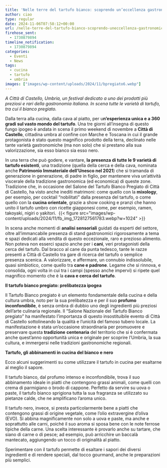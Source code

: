 ```yaml
---
title: 'Nelle terre del tartufo bianco: scoprendo un’eccellenza gastronomica'
author: ciao
type: regular
date: 2024-11-06T07:58:12+00:00
url: /nelle-terre-del-tartufo-bianco-scoprendo-uneccellenza-gastronomica/
firehose_sent:
  - 1730879894
timeline_notification:
  - 1730879894
categories:
  - Eventi
  - News
tags:
  - cucina
  - tartufo
  - umbria
images: ["images/wp-content/uploads/2024/11/bpregiato6.webp"]
---
```

  
_A Città di Castello, Umbria, un festival dedicato a uno dei prodotti più preziosi e rari della gastronomia italiana. In scena tutte le varietà di tartufo, tra cui il bianco pregiato._

Dalla terra alla cucina, dalla cava al piatto, per u**n’esperienza unica e a 360 gradi sul vasto mondo del tartufo**. Una tre giorni all’insegna di questo fungo ipogeo è andata in scena il primo weekend di novembre a **Città di Castello**, cittadina umbra al confine con Marche e Toscana in cui il grande protagonista è stato questo magnifico prodotto della terra, declinato nelle tante varietà gastronomiche (ma non solo) che si prestano alla sua valorizzazione, sia esso bianco sia esso nero.

In una terra che può godere, e vantare, **la presenza di tutte le 9 varietà di tartufo esistenti**, una tradizione (quella della cerca e della cava, nominata anche **Patrimonio Immateriale dell’Unesco nel 2021**) che si tramanda di generazione in generazione, di padre in figlio, per mantenere viva un’attività viscerale della tradizione gastronomica (ed economica) di queste zone. Tradizione che, in occasione del Salone del Tartufo Bianco Pregiato di Città di Castello, ha visto anche inediti matrimoni: come quello con la **mixology**, per esempio, per cocktail “nobilitati” dalla presenza del tartufo, o come quello con la **cucina orientale**, grazie a show cooking e pranzi che hanno unito il tartufo umbro con ricette giapponesi come, per esempio, ramen, takoyaki, nigiri o yakitori. 
{{< figure src="images/wp-content/uploads/2024/11/fb_img_1728127561783.webp?w=1024" >}}
 

In scena anche momenti di **analisi sensoriali** guidati da esperti del settore, oltre all’immancabile presenza di stand gastronomici rigorosamente a tema e spazi dedicati alla vendita di questo eccezionale, raro e prezioso alimento. Non poteva non esserci spazio anche per i **cani**, veri protagonisti della cerca del tartufo. Dal bracco al cane da punta tedesco, tante le razze presenti a Città di Castello tra gare di ricerca del tartufo o semplice presenza scenica. A valorizzare, e affermare, un connubio indissolubile, quasi simbiotico, come quello tra **cane e padrone**. Legame che si rinnova, e consolida, ogni volta in cui tra i campi (spesso anche impervi) si ripete quel magnifico momento che è la **cava e cerca del tartufo**. 

**Il tartufo bianco pregiato: prelibatezza ipogea&nbsp;**

Il Tartufo Bianco pregiato è un elemento fondamentale della cucina e della cultura umbra, noto per la sua prelibatezza e per il suo **profumo inconfondibile**, è senza ombra di dubbio uno degli ingredienti più preziosi dell’arte culinaria regionale. Il “Salone Nazionale del Tartufo Bianco pregiato” ha manifestato l’importanza di questo insostituibile evento di Città di Castello sottolineando la qualità e l’unicità del famoso tubero locale. La manifestazione è stata un’occasione straordinaria per promuovere e preservare questa **tradizione** **centenaria** del territorio che si è confermata anche quest’anno opportunità unica e originale per scoprire l’Umbria, la sua cultura, e immergersi nelle tradizioni gastronomiche regionali.

**Tartufo, gli abbinamenti in cucina del bianco e nero**

Ecco alcuni suggerimenti su come utilizzare il tartufo in cucina per esaltarne al meglio il sapore.

Il tartufo bianco, dal profumo intenso e inconfondibile, trova il suo abbinamento ideale in piatti che contengono grassi animali, come quelli con crema di parmigiano o brodo di cappone. Perfetto da servire su uova o paste, il tartufo bianco sprigiona tutta la sua fragranza se utilizzato su pietanze calde, che ne amplificano l’aroma unico.

Il tartufo nero, invece, si presta particolarmente bene a piatti che contengono grassi di origine vegetale, come l’olio extravergine d’oliva (EVO). Si abbina magnificamente non solo a uova e paste, ma anche e soprattutto alle carni, poiché il suo aroma si sposa bene con le note ferrose tipiche della carne. Una scelta interessante è provarlo anche su tartare, che siano di carne o di pesce; ad esempio, può arricchire un baccalà mantecato, aggiungendo un tocco di originalità al piatto.

Sperimentare con il tartufo permette di esaltare i sapori dei diversi ingredienti e di rendere speciali, dal tocco gourmand, anche le preparazioni più semplici.
